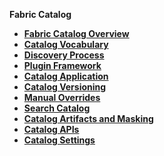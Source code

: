 <strong>Fabric Catalog<strong>
​        

<ul>
	<li><a href="/articles/39_fabric_catalog/01_catalog_overview.md">Fabric Catalog Overview</a></li>
	<li><a href="/articles/39_fabric_catalog/02_catalog_vocabulary.md">Catalog Vocabulary</a></li>
	<li><a href="/articles/39_fabric_catalog/03_discovery_process.md">Discovery Process</a></li>
	<li><a href="/articles/39_fabric_catalog/04_plugin_framework.md">Plugin Framework</a></li>	
	<li><a href="/articles/39_fabric_catalog/05_catalog_app.md">Catalog Application</a></li>		
	<li><a href="/articles/39_fabric_catalog/06_catalog_versioning.md">Catalog Versioning</a></li>		
	<li><a href="/articles/39_fabric_catalog/07_manual_overrides.md">Manual Overrides</a></li>	
	<li><a href="/articles/39_fabric_catalog/08_search_catalog.md">Search Catalog</a></li>
	<li><a href="/articles/39_fabric_catalog/09_build_artifacts.md">Catalog Artifacts and Masking</a></li>	
	<li><a href="/articles/39_fabric_catalog/10_catalog_APIs.md">Catalog APIs</a></li>	
	<li><a href="/articles/39_fabric_catalog/11_settings_for_discovery.md">Catalog Settings</a></li>	
</ul>
